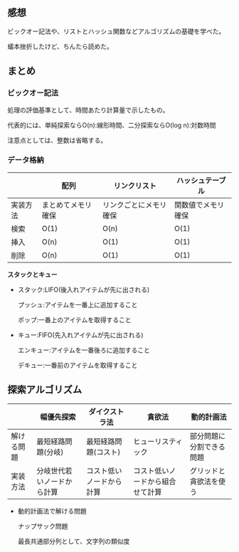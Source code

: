 ## 感想

ビックオー記法や、リストとハッシュ関数などアルゴリズムの基礎を学べた。

蟻本挫折したけど、ちんたら読めた。



## まとめ

### ビックオー記法

処理の評価基準として、時間あたり計算量で示したもの。

代表的には、単純探索ならO(n):線形時間、二分探索ならO(log n):対数時間

注意点としては、整数は省略する。

### データ格納



|          | 配列               | リンクリスト           | ハッシュテーブル   |
| -------- | ------------------ | ---------------------- | ------------------ |
| 実装方法 | まとめてメモリ確保 | リンクごとにメモリ確保 | 関数値でメモリ確保 |
| 検索     | O(1)               | O(n)                   | O(1)               |
| 挿入     | O(n)               | O(1)                   | O(1)               |
| 削除     | O(n)               | O(1)                   | O(1)               |

**スタックとキュー**

* スタック:LIFO(後入れアイテムが先に出される)

  プッシュ:アイテムを一番上に追加すること

  ポップ:一番上のアイテムを取得すること

* キュー:FIFO(先入れアイテムが先に出される)

  エンキュー:アイテムを一番後ろに追加すること

  デキュー:一番前のアイテムを取得すること



## 探索アルゴリズム

|            | 幅優先探索                 | ダイクストラ法           | 貪欲法                           | 動的計画法               |
| ---------- | -------------------------- | ------------------------ | -------------------------------- | ------------------------ |
| 解ける問題 | 最短経路問題(分岐)         | 最短経路問題(コスト)     | ヒューリスティック               | 部分問題に分割できる問題 |
| 実装方法   | 分岐世代若いノードから計算 | コスト低いノードから計算 | コスト低いノードから組合せて計算 | グリッドと貪欲法を使う   |

* 動的計画法で解ける問題

  ナップサック問題

  最長共通部分列として、文字列の類似度

